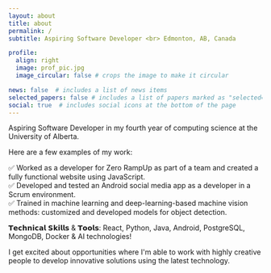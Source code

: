 ```yaml
---
layout: about
title: about
permalink: /
subtitle: Aspiring Software Developer <br> Edmonton, AB, Canada

profile:
  align: right
  image: prof_pic.jpg
  image_circular: false # crops the image to make it circular

news: false  # includes a list of news items
selected_papers: false # includes a list of papers marked as "selected={true}"
social: true  # includes social icons at the bottom of the page
---
```


Aspiring Software Developer in my fourth year of computing science at the University of Alberta. 

Here are a few examples of my work:

✅ Worked as a developer for Zero RampUp as part of a team and created a fully functional website using JavaScript. <br>
✅ Developed and tested an Android social media app as a developer in a Scrum environment. <br>
✅ Trained in machine learning and deep-learning-based machine vision methods: customized and developed models for object detection. 

𝗧𝗲𝗰𝗵𝗻𝗶𝗰𝗮𝗹 𝗦𝗸𝗶𝗹𝗹𝘀 & 𝗧𝗼𝗼𝗹𝘀: React, Python, Java, Android, PostgreSQL, MongoDB, Docker & AI technologies!

I get excited about opportunities where I'm able to work with highly creative people to develop innovative solutions using the latest technology.
